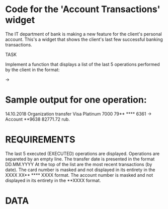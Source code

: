 # Code for the 'Account Transactions' widget

The IT department of bank is making a new feature for the client's personal account. This's a widget that shows the client's last few successful banking transactions.


TASK

Implement a function that displays a list of the last 5 operations performed by the client in the format:

<transfer date><transfer description><from> -> <to><transfer amount><currency>
  
 # Sample output for one operation:
 
 14.10.2018 Organization transfer Visa Platinum 7000 79** **** 6361 -> Account **9638 82771.72 rub.
  
 # REQUIREMENTS
  
  The last 5 executed (EXECUTED) operations are displayed.
  Operations are separeted by an empty line.
  The transfer date is presented in the format DD.MM.YYYY
  At the top of the list are the most recent transactions (by date).
  The card number is masked and not displayed in its entirety in the XXXX XX** **** XXXX format.
  The account number is masked and not displayed in its entirety in the **XXXX format.
  
  # DATA

